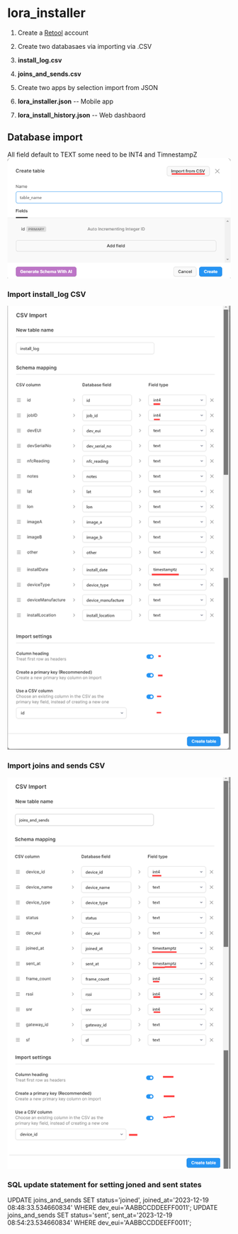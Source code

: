 # lora_installer
1. Create a [Retool](https://retool.com/) account 

2. Create two databasaes via importing via .CSV 
3.  **install_log.csv**
4.  **joins_and_sends.csv**

5. Create two apps by selection import from JSON 
6.  **lora_installer.json**          -- Mobile app
7.  **lora_install_history.json**    -- Web dashbaord

## Database import
All field default to TEXT some need to be INT4 and TimnestampZ
![alt text](https://github.com/industrialinternet/lora_installer/blob/main/import_db_1.png "import")

### Import install_log CSV 

![alt text](https://github.com/industrialinternet/lora_installer/blob/main/install_log_import.png "import install log csv")

### Import joins and sends CSV

![alt text](https://github.com/industrialinternet/lora_installer/blob/main/joins_and_sends_1.png "import joins_and_sends csv")

### SQL update statement for setting joned and sent states 
UPDATE joins_and_sends SET status='joined', joined_at='2023-12-19 08:48:33.534660834' WHERE dev_eui='AABBCCDDEEFF0011';
UPDATE joins_and_sends SET status='sent', sent_at='2023-12-19 08:54:23.534660834' WHERE dev_eui='AABBCCDDEEFF0011';

